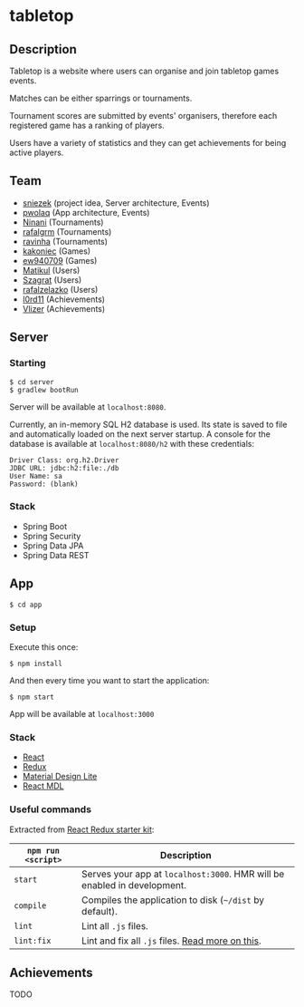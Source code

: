 # tabletop
## Description
Tabletop is a website where users can organise and join tabletop games events.

Matches can be either sparrings or tournaments.

Tournament scores are submitted by events' organisers, therefore each registered game has a ranking of players.

Users have a variety of statistics and they can get achievements for being active players.
## Team
* [sniezek](https://github.com/sniezek) (project idea, Server architecture, Events)
* [pwolaq](https://github.com/pwolaq) (App architecture, Events)
* [Ninani](https://github.com/Ninani) (Tournaments)
* [rafalgrm](https://github.com/rafalgrm) (Tournaments)
* [ravinha](https://github.com/ravinha) (Tournaments)
* [kakoniec](https://github.com/kakoniec) (Games)
* [ew940709](https://github.com/ew940709) (Games)
* [Matikul](https://github.com/Matikul) (Users)
* [Szagrat](https://github.com/Szagrat) (Users)
* [rafalzelazko](https://github.com/rafalzelazko) (Users)
* [l0rd11](https://github.com/l0rd11) (Achievements)
* [Vlizer](https://github.com/Vlizer) (Achievements)
## Server
### Starting
```
$ cd server
$ gradlew bootRun
```
Server will be available at `localhost:8080`.

Currently, an in-memory SQL H2 database is used. Its state is saved to file and automatically loaded on the next server startup. A console for the database is available at `localhost:8080/h2` with these credentials:
```
Driver Class: org.h2.Driver
JDBC URL: jdbc:h2:file:./db
User Name: sa
Password: (blank)
```
### Stack
* Spring Boot
* Spring Security
* Spring Data JPA
* Spring Data REST
## App
```
$ cd app
```
### Setup
Execute this once:
```
$ npm install
```
And then every time you want to start the application:
```
$ npm start
```
App will be available at `localhost:3000`
### Stack
* [React](https://facebook.github.io/react/)
* [Redux](http://redux.js.org/docs/introduction/)
* [Material Design Lite](https://getmdl.io/)
* [React MDL](https://react-mdl.github.io/react-mdl/)

### Useful commands
Extracted from [React Redux starter kit](https://github.com/davezuko/react-redux-starter-kit):

|`npm run <script>`|Description|
|------------------|-----------|
|`start`|Serves your app at `localhost:3000`. HMR will be enabled in development.|
|`compile`|Compiles the application to disk (`~/dist` by default).|
|`lint`|Lint all `.js` files.|
|`lint:fix`|Lint and fix all `.js` files. [Read more on this](http://eslint.org/docs/user-guide/command-line-interface.html#fix).|

## Achievements
TODO

